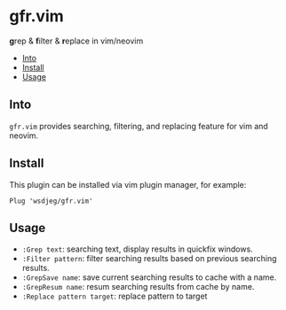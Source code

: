 # gfr.vim

**g**rep & **f**ilter & **r**eplace in vim/neovim

<!-- vim-markdown-toc GFM -->

- [Into](#into)
- [Install](#install)
- [Usage](#usage)

<!-- vim-markdown-toc -->

## Into

`gfr.vim` provides searching, filtering, and replacing feature for vim and neovim.

## Install

This plugin can be installed via vim plugin manager, for example:

```
Plug 'wsdjeg/gfr.vim'
```

## Usage

- `:Grep text`: searching text, display results in quickfix windows.
- `:Filter pattern`: filter searching results based on previous searching results.
- `:GrepSave name`: save current searching results to cache with a name.
- `:GrepResum name`: resum searching results from cache by name.
- `:Replace pattern target`: replace pattern to target
